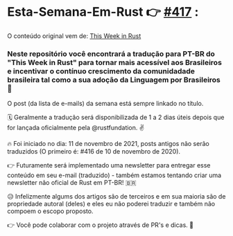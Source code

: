 # Esta-Semana-Em-Rust 👉 [#417](https://github.com/luisvonmuller/Esta-Semana-Em-Rust/blob/main/%23417.md) :
O conteúdo original vem de: [This Week in Rust](https://this-week-in-rust.org/)

### Neste repositório você encontrará a tradução para PT-BR do "This Week in Rust" para tornar mais acessível aos Brasileiros e incentivar o contínuo crescimento da comunidadade brasileira tal como a sua adoção da Linguagem por Brasileiros 🦀

O post (da lista de e-mails) da semana está sempre linkado no título. 

🗓 Geralmente a tradução será disponibilizada de 1 a 2 dias úteis depois que for lançada oficialmente pela @rustfundation. ✌️

🔥 Foi iniciado no dia: 11 de novembro de 2021, posts antigos não serão traduzidos (O primeiro é: #416 de 10 de novembro de 2020).

👉 Futuramente será implementado uma newsletter para entregar esse conteúdo em seu e-mail (traduzido) - também estamos tentando criar uma newsletter não oficial de Rust em PT-BR! 🇧🇷

😥 Infelizmente algums dos artigos são de terceiros e em sua maioria são de propriedade autoral (deles) e eles eu não poderei traduzir e também não compoem o escopo proposto.

👉 Você pode colaborar com o projeto através de PR's e dicas. 🥰
